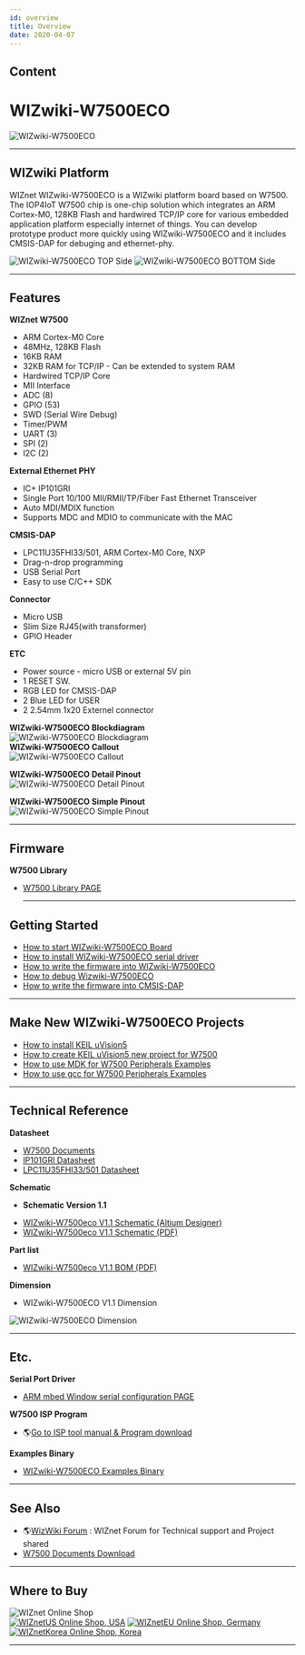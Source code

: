 ```yaml
---
id: overview
title: Overview
date: 2020-04-07
---
```



## Content
# WIZwiki-W7500ECO

![WIZwiki-W7500ECO](/document_framework/img/products/wizwiki-w7500eco/wizwiki-w7500eco3dtop.png)

-----

## WIZwiki Platform

WIZnet WIZwiki-W7500ECO is a WIZwiki platform board based on W7500. The
IOP4IoT W7500 chip is one-chip solution which integrates an ARM
Cortex-M0, 128KB Flash and hardwired TCP/IP core for various embedded
application platform especially internet of things. You can develop
prototype product more quickly using WIZwiki-W7500ECO and it includes
CMSIS-DAP for debuging and ethernet-phy.

![WIZwiki-W7500ECO TOP
Side](/document_framework/img/products/wizwiki-w7500eco/wizwiki-w7500eco3d0degtop.png)
![WIZwiki-W7500ECO BOTTOM
Side](/document_framework/img/products/wizwiki-w7500eco/wizwiki-w7500eco3d0degbottom.png)

-----

## Features

**WIZnet W7500**

   * ARM Cortex-M0 Core
   * 48MHz, 128KB Flash
   * 16KB RAM
   * 32KB RAM for TCP/IP - Can be extended to system RAM
   * Hardwired TCP/IP Core
   * MII Interface
   * ADC (8)
   * GPIO (53)
   * SWD (Serial Wire Debug)
   * Timer/PWM 
   * UART (3)
   * SPI (2)
   * I2C (2)

**External Ethernet PHY**


 * IC+ IP101GRI
 * Single Port 10/100 MII/RMII/TP/Fiber Fast Ethernet Transceiver 
 * Auto MDI/MDIX function 
 * Supports MDC and MDIO to communicate with the MAC



**CMSIS-DAP**


 * LPC11U35FHI33/501, ARM Cortex-M0 Core, NXP
 * Drag-n-drop programming
 * USB Serial Port
 * Easy to use C/C++ SDK



**Connector**

  * Micro USB
  * Slim Size RJ45(with transformer)
  * GPIO Header

**ETC**

  * Power source - micro USB or external 5V pin
  * 1 RESET SW.
  * RGB LED for CMSIS-DAP
  * 2 Blue LED for USER
  * 2 2.54mm 1x20 Externel connector

**WIZwiki-W7500ECO Blockdiagram**  
![WIZwiki-W7500ECO
Blockdiagram](/document_framework/img/products/wizwiki-w7500eco/wizwiki-w7500eco_blockdiagram_v1.1.png)  
**WIZwiki-W7500ECO Callout**  
![WIZwiki-W7500ECO
Callout](/document_framework/img/products/wizwiki-w7500eco/wizwiki-w7500eco_callout.png)

**WIZwiki-W7500ECO Detail Pinout**  
![WIZwiki-W7500ECO Detail
Pinout](/document_framework/img/products/wizwiki-w7500eco/wizwiki-w7500eco_detailpinout.png)

**WIZwiki-W7500ECO Simple Pinout**  
![WIZwiki-W7500ECO Simple
Pinout](/document_framework/img/products/wizwiki-w7500eco/wizwiki-w7500eco_simplepinout.png)

-----

## Firmware

**W7500 Library**

  * [ W7500 Library PAGE ]()
    
    -----

## Getting Started

   * [How to start WIZwiki-W7500ECO Board]()
   * [How to install WIZwiki-W7500ECO serial driver]()
   * [How to write the firmware into WIZwiki-W7500ECO]()
   * [How to debug Wizwiki-W7500ECO]()
   * [How to write the firmware into CMSIS-DAP]()

-----

## Make New WIZwiki-W7500ECO Projects

   * [How to install KEIL uVision5]()
   * [How to create KEIL uVision5 new project for W7500]()
   * [How to use MDK for W7500 Peripherals Examples]()
   * [How to use gcc for W7500 Peripherals Examples]()

-----

## Technical Reference

**Datasheet**

   * [W7500 Documents]()
   * [IP101GRI Datasheet]()
   * [LPC11U35FHI33/501 Datasheet]()

**Schematic**

  - **Schematic Version 1.1**

<!-- end list -->

   * [WIZwiki-W7500eco V1.1 Schematic (Altium Designer)]()
   * [WIZwiki-W7500eco V1.1 Schematic (PDF)](/document_framework/img/products/wizwiki-w7500eco/wizwiki-w7500eco.pdf)

**Part list**

   * [WIZwiki-W7500eco V1.1 BOM (PDF)](/document_framework/img/products/wizwiki-w7500eco/wizwiki_w7500eco_v1.1_partlist.pdf)

**Dimension**

   * WIZwiki-W7500ECO V1.1 Dimension

![WIZwiki-W7500ECO
Dimension](/document_framework/img/products/wizwiki-w7500eco/wizwiki_w7500_eco_v1.1_dim_01.png)

-----

## Etc.

**Serial Port Driver**

   * [ARM mbed Window serial configuration PAGE ]()
   
 **W7500 ISP Program**

  - 🌎[Go to ISP tool manual & Program
    download](/products/w7500/documents/appnote/isptool)

**Examples Binary**

   * [WIZwiki-W7500ECO Examples Binary]()

-----

## See Also

   * 🌎[WizWiki Forum](http://www.wizwiki.net/forum) : WIZnet Forum for Technical support and Project shared
   * [W7500 Documents Download]()

-----

## Where to Buy


![WIZnet Online Shop](/products/w5500/buynow.png)  
[![WIZnetUS Online Shop,
USA](/products/w5500/w5500_evb/icons/dollar.png)](http://www.shopwiznet.com/)
[![WIZnetEU Online Shop,
Germany](/products/w5500/w5500_evb/icons/european-euro.png)](http://shop.wiznet.eu/)
[![WIZnetKorea Online Shop,
Korea](/products/w5500/w5500_evb/icons/won.png)](http://shop.wiznet.co.kr/)



-----
